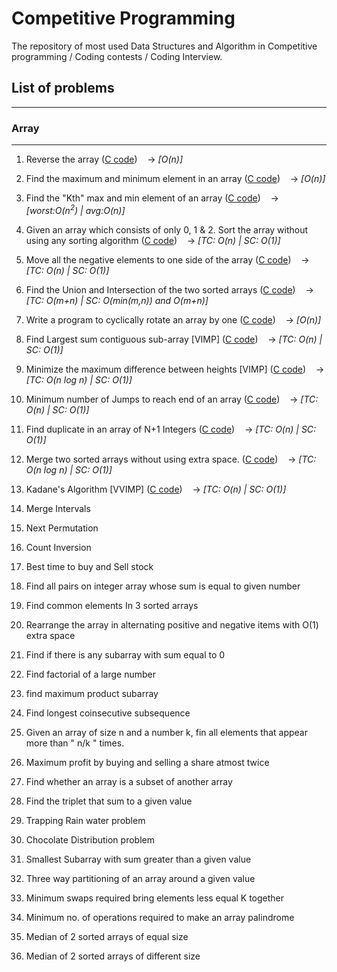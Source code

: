 # Competitive Programming
The repository of most used Data Structures and Algorithm in Competitive programming / Coding contests / Coding Interview.

## List of problems
----
### **Array**
----
1. Reverse the array 
([C code](https://github.com/scodebox/cp/blob/main/c/array/1_min_max_of_array.c))
&nbsp;&nbsp;&nbsp;&#8594; _[O(n)]_

2. Find the maximum and minimum element in an array 
([C code](https://github.com/scodebox/cp/blob/main/c/array/2_reverse_of_array.c))
&nbsp;&nbsp;&nbsp;&#8594; _[O(n)]_

3. Find the "Kth" max and min element of an array 
([C code](https://github.com/scodebox/cp/blob/main/c/array/3_kth_min_max.c)) 
&nbsp;&nbsp;&nbsp;&#8594; _[worst:O(n<sup>2</sup>) | avg:O(n)]_

4. Given an array which consists of only 0, 1 & 2. Sort the array without using any sorting algorithm
([C code](https://github.com/scodebox/cp/blob/main/c/array/4_sort_012.c))
&nbsp;&nbsp;&nbsp;&#8594; _[TC: O(n) | SC: O(1)]_

5. Move all the negative elements to one side of the array 
([C code](https://github.com/scodebox/cp/blob/main/c/array/5_move_all_negative_elements.c))
&nbsp;&nbsp;&nbsp;&#8594; _[TC: O(n) | SC: O(1)]_

6. Find the Union and Intersection of the two sorted arrays 
([C code](https://github.com/scodebox/cp/blob/main/c/array/6_union_intersection.c)) 
&nbsp;&nbsp;&nbsp;&#8594; _[TC: O(m+n) | SC: O(min(m,n)) and O(m+n)]_

7. Write a program to cyclically rotate an array by one 
([C code](https://github.com/scodebox/cp/blob/main/c/array/7_rotate.c)) 
&nbsp;&nbsp;&nbsp;&#8594; _[O(n)]_

8. Find Largest sum contiguous sub-array [VIMP]
([C code](https://github.com/scodebox/cp/blob/main/c/array/8_max_sum_contiguous_sub_array.c)) 
&nbsp;&nbsp;&nbsp;&#8594; _[TC: O(n) | SC: O(1)]_

9. Minimize the maximum difference between heights [VIMP]
([C code](https://github.com/scodebox/cp/blob/main/c/array/9_minimize_maximum_difference.c)) 
&nbsp;&nbsp;&nbsp;&#8594; _[TC: O(n log n) | SC: O(1)]_

10. Minimum number of Jumps to reach end of an array
([C code](https://github.com/scodebox/cp/blob/main/c/array/10_minimum_num_of_jumps.c)) 
&nbsp;&nbsp;&nbsp;&#8594; _[TC: O(n) | SC: O(1)]_

11. Find duplicate in an array of N+1 Integers
([C code](https://github.com/scodebox/cp/blob/main/c/array/11_find_duplicate.c)) 
&nbsp;&nbsp;&nbsp;&#8594; _[TC: O(n) | SC: O(1)]_

12. Merge two sorted arrays without using extra space.
([C code](https://github.com/scodebox/cp/blob/main/c/array/12_merge_without_extra_space.c)) 
&nbsp;&nbsp;&nbsp;&#8594; _[TC: O(n log n) | SC: O(1)]_

13. Kadane's Algorithm [VVIMP]
([C code](https://github.com/scodebox/cp/blob/main/c/array/13_kadanes_algorithm.c))
&nbsp;&nbsp;&nbsp;&#8594; _[TC: O(n) | SC: O(1)]_

14. Merge Intervals

15. Next Permutation

16. Count Inversion

17. Best time to buy and Sell stock

18. Find all pairs on integer array whose sum is equal to given number

19. Find common elements In 3 sorted arrays

20. Rearrange the array in alternating positive and negative items with O(1) extra space

21. Find if there is any subarray with sum equal to 0

22. Find factorial of a large number

23. find maximum product subarray 

24. Find longest coinsecutive subsequence

25. Given an array of size n and a number k, fin all elements that appear more than " n/k " times.

26. Maximum profit by buying and selling a share atmost twice

27. Find whether an array is a subset of another array

28. Find the triplet that sum to a given value

29. Trapping Rain water problem

30. Chocolate Distribution problem

31. Smallest Subarray with sum greater than a given value

32. Three way partitioning of an array around a given value

33. Minimum swaps required bring elements less equal K together

34. Minimum no. of operations required to make an array palindrome

35. Median of 2 sorted arrays of equal size

36. Median of 2 sorted arrays of different size